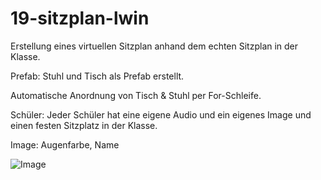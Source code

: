 # 19-sitzplan-lwin
Erstellung eines virtuellen Sitzplan anhand dem echten Sitzplan in der Klasse.

Prefab: Stuhl und Tisch als Prefab erstellt.

Automatische Anordnung von Tisch & Stuhl per For-Schleife.

Schüler: Jeder Schüler hat eine eigene Audio und ein eigenes Image und einen festen Sitzplatz in der Klasse.

Image: Augenfarbe, Name

![Image](https://github.com/user-attachments/assets/644be0aa-cbfe-4c1e-b250-7fe0269cf96f)
